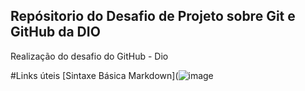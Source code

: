## Repósitorio do Desafio de Projeto sobre Git e GitHub da DIO
Realização do desafio do GitHub - Dio


#Links úteis
[Sintaxe Básica Markdown](![image](https://user-images.githubusercontent.com/81497841/152888594-263e519a-cdea-4090-8915-f502011fb002.png)
